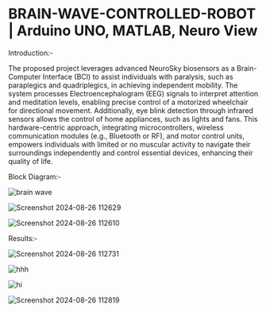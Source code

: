 # BRAIN-WAVE-CONTROLLED-ROBOT | Arduino UNO, MATLAB, Neuro View

Introduction:-

The proposed project leverages advanced NeuroSky biosensors as a Brain-Computer Interface (BCI) to assist individuals with paralysis, such as paraplegics and quadriplegics, in achieving independent mobility. The system processes Electroencephalogram (EEG) signals to interpret attention and meditation levels, enabling precise control of a motorized wheelchair for directional movement. Additionally, eye blink detection through infrared sensors allows the control of home appliances, such as lights and fans. This hardware-centric approach, integrating microcontrollers, wireless communication modules (e.g., Bluetooth or RF), and motor control units, empowers individuals with limited or no muscular activity to navigate their surroundings independently and control essential devices, enhancing their quality of life.

Block Diagram:-

![brain wave ](https://github.com/user-attachments/assets/c236ce3b-94e7-4ac1-8105-ccd9280593ef)

![Screenshot 2024-08-26 112629](https://github.com/user-attachments/assets/d18df173-abf0-4957-8a26-2b2157d3165a)

![Screenshot 2024-08-26 112610](https://github.com/user-attachments/assets/6601a500-884d-40db-b2c5-777c8736072b)

Results:-

![Screenshot 2024-08-26 112731](https://github.com/user-attachments/assets/0966cddb-6f67-4092-81b1-b636b8b516fd)

![hhh](https://github.com/user-attachments/assets/73794e05-74ad-4227-b26a-aebd248d174d)

![hi](https://github.com/user-attachments/assets/214a5cd8-be6d-44ab-a1c7-e7c8d7344366)

![Screenshot 2024-08-26 112819](https://github.com/user-attachments/assets/d31241e1-62ed-4daa-9dd1-7205a6882abc)
